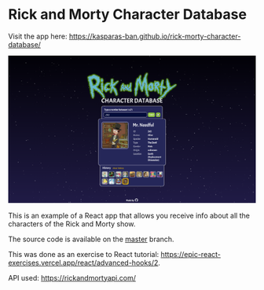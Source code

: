 # Rick and Morty Character Database

Visit the app here:
https://kasparas-ban.github.io/rick-morty-character-database/

![screenshot](website_screenshot.png)

This is an example of a React app that allows you receive info about all the characters of the Rick and Morty show.

The source code is available on the [master](https://github.com/kasparas-ban/rick-morty-character-database/tree/master) branch.

This was done as an exercise to React tutorial: https://epic-react-exercises.vercel.app/react/advanced-hooks/2.

API used: https://rickandmortyapi.com/
